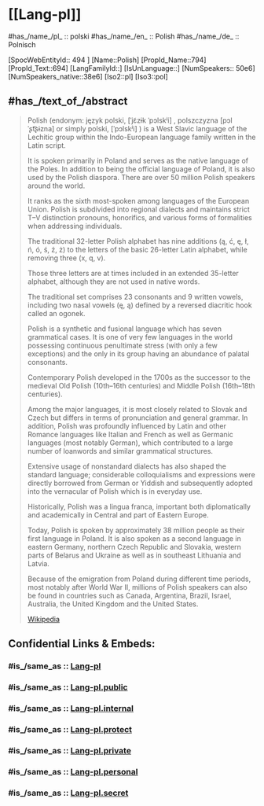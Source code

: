 ﻿---
aliases:
- Polish
tags:
- Lang/pl
type: Lang
---

# [[Lang-pl]] 


#has_/name_/pl_ :: polski
#has_/name_/en_ :: Polish 
#has_/name_/de_ :: Polnisch  


[SpocWebEntityId:: 494 ]
[Name::Polish]
[PropId_Name::794]
[PropId_Text::694]
[LangFamilyId::]
[IsUnLanguage::]
[NumSpeakers:: 50e6]
[NumSpeakers_native::38e6]
[Iso2::pl]
[Iso3::pol]

## #has_/text_of_/abstract  


> Polish (endonym: język polski, [ˈjɛ̃zɨk ˈpɔlskʲi] , 
> polszczyzna [pɔlˈʂt͡ʂɨzna]  or simply polski, [ˈpɔlskʲi] ) 
> is a West Slavic language of the Lechitic group 
> within the Indo-European language family written in the Latin script. 
> 
> It is spoken primarily in Poland and serves as the native language of the Poles. 
> In addition to being the official language of Poland, it is also used by the Polish diaspora. 
> There are over 50 million Polish speakers around the world. 
> 
> It ranks as the sixth most-spoken among languages of the European Union. 
> Polish is subdivided into regional dialects and maintains strict T–V distinction pronouns, 
> honorifics, and various forms of formalities when addressing individuals.
> 
> The traditional 32-letter Polish alphabet has nine additions (ą, ć, ę, ł, ń, ó, ś, ź, ż) 
> to the letters of the basic 26-letter Latin alphabet, while removing three (x, q, v). 
> 
> Those three letters are at times included in an extended 35-letter alphabet, 
> although they are not used in native words. 
> 
> The traditional set comprises 23 consonants and 9 written vowels, 
> including two nasal vowels (ę, ą) defined by a reversed diacritic hook called an ogonek. 
> 
> Polish is a synthetic and fusional language which has seven grammatical cases. 
> It is one of very few languages in the world possessing continuous penultimate stress 
> (with only a few exceptions) and the only in its group 
> having an abundance of palatal consonants. 
> 
> Contemporary Polish developed in the 1700s 
> as the successor to the medieval Old Polish (10th–16th centuries) 
> and Middle Polish (16th–18th centuries). 
> 
> Among the major languages, it is most closely related to Slovak and Czech 
> but differs in terms of pronunciation and general grammar. 
> In addition, Polish was profoundly influenced by Latin and other Romance languages 
> like Italian and French as well as Germanic languages (most notably German), 
> which contributed to a large number of loanwords and similar grammatical structures. 
> 
> Extensive usage of nonstandard dialects has also shaped the standard language; 
> considerable colloquialisms and expressions were 
> directly borrowed from German or Yiddish 
> and subsequently adopted into the vernacular of Polish which is in everyday use. 
> 
> Historically, Polish was a lingua franca, important both diplomatically and academically 
> in Central and part of Eastern Europe. 
> 
> Today, Polish is spoken by approximately 38 million people as their first language in Poland. 
> It is also spoken as a second language in eastern Germany, northern Czech Republic 
> and Slovakia, western parts of Belarus and Ukraine as well as in southeast Lithuania and Latvia. 
> 
> Because of the emigration from Poland during different time periods, 
> most notably after World War II, millions of Polish speakers can also be found 
> in countries such as Canada, Argentina, Brazil, Israel, Australia, 
> the United Kingdom and the United States.
>
> [Wikipedia](https://en.wikipedia.org/wiki/Polish%20language)


## Confidential Links & Embeds: 

### #is_/same_as :: [Lang-pl](/_Standards/Language/Lang~Family/LangFamily-Indo-European/LangFamily-Slavic/Lang-pl.md) 

### #is_/same_as :: [Lang-pl.public](/_public/Language/Lang~Family/LangFamily-Indo-European/LangFamily-Slavic/Lang-pl.public.md) 

### #is_/same_as :: [Lang-pl.internal](/_internal/Language/Lang~Family/LangFamily-Indo-European/LangFamily-Slavic/Lang-pl.internal.md) 

### #is_/same_as :: [Lang-pl.protect](/_protect/Language/Lang~Family/LangFamily-Indo-European/LangFamily-Slavic/Lang-pl.protect.md) 

### #is_/same_as :: [Lang-pl.private](/_private/Language/Lang~Family/LangFamily-Indo-European/LangFamily-Slavic/Lang-pl.private.md) 

### #is_/same_as :: [Lang-pl.personal](/_personal/Language/Lang~Family/LangFamily-Indo-European/LangFamily-Slavic/Lang-pl.personal.md) 

### #is_/same_as :: [Lang-pl.secret](/_secret/Language/Lang~Family/LangFamily-Indo-European/LangFamily-Slavic/Lang-pl.secret.md)

